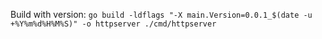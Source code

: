 Build with version: ```go build -ldflags "-X main.Version=0.0.1_$(date -u +%Y%m%d%H%M%S)" -o httpserver ./cmd/httpserver```
